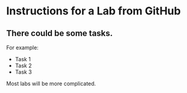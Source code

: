 # Instructions for a Lab from GitHub

## There could be some tasks.

For example:

+ Task 1
+ Task 2
+ Task 3

Most labs will be more complicated. 
